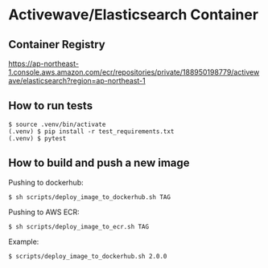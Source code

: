 # Activewave/Elasticsearch Container

## Container Registry

https://ap-northeast-1.console.aws.amazon.com/ecr/repositories/private/188950198779/activewave/elasticsearch?region=ap-northeast-1


## How to run tests

```
$ source .venv/bin/activate
(.venv) $ pip install -r test_requirements.txt
(.venv) $ pytest
```

## How to build and push a new image

Pushing to dockerhub:
```
$ sh scripts/deploy_image_to_dockerhub.sh TAG
```

Pushing to AWS ECR:
```
$ sh scripts/deploy_image_to_ecr.sh TAG
```

Example:
```
$ scripts/deploy_image_to_dockerhub.sh 2.0.0
```


